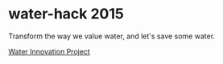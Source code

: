 # water-hack 2015

Transform the way we value water, and let's save some water.

[Water Innovation Project](http://www.waterinnovationproject.com/hackathon-2/)
